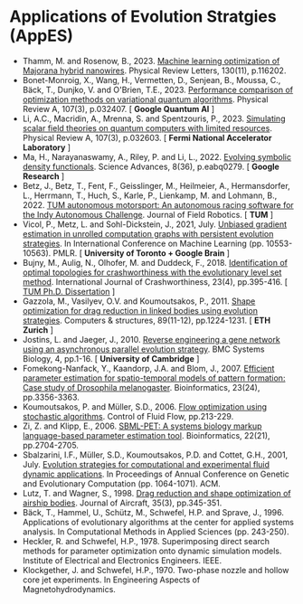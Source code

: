 # Applications of Evolution Stratgies (AppES)

* Thamm, M. and Rosenow, B., 2023. [Machine learning optimization of Majorana hybrid nanowires](https://journals.aps.org/prl/abstract/10.1103/PhysRevLett.130.116202). Physical Review Letters, 130(11), p.116202.
* Bonet-Monroig, X., Wang, H., Vermetten, D., Senjean, B., Moussa, C., Bäck, T., Dunjko, V. and O'Brien, T.E., 2023. [Performance comparison of optimization methods on variational quantum algorithms](https://journals.aps.org/pra/abstract/10.1103/PhysRevA.107.032407). Physical Review A, 107(3), p.032407. [ **Google Quantum AI** ]
* Li, A.C., Macridin, A., Mrenna, S. and Spentzouris, P., 2023. [Simulating scalar field theories on quantum computers with limited resources](https://journals.aps.org/pra/abstract/10.1103/PhysRevA.107.032603). Physical Review A, 107(3), p.032603. [ **Fermi National Accelerator Laboratory** ]
* Ma, H., Narayanaswamy, A., Riley, P. and Li, L., 2022. [Evolving symbolic density functionals](https://www.science.org/doi/full/10.1126/sciadv.abq0279). Science Advances, 8(36), p.eabq0279. [ **Google Research** ]
* Betz, J., Betz, T., Fent, F., Geisslinger, M., Heilmeier, A., Hermansdorfer, L., Herrmann, T., Huch, S., Karle, P., Lienkamp, M. and Lohmann, B., 2022. [TUM autonomous motorsport: An autonomous racing software for the Indy Autonomous Challenge](https://onlinelibrary.wiley.com/doi/full/10.1002/rob.22153). Journal of Field Robotics. [ **TUM** ]
* Vicol, P., Metz, L. and Sohl-Dickstein, J., 2021, July. [Unbiased gradient estimation in unrolled computation graphs with persistent evolution strategies](). In International Conference on Machine Learning (pp. 10553-10563). PMLR. [ **University of Toronto + Google Brain** ]
* Bujny, M., Aulig, N., Olhofer, M. and Duddeck, F., 2018. [Identification of optimal topologies for crashworthiness with the evolutionary level set method](https://www.tandfonline.com/doi/abs/10.1080/13588265.2017.1331493). International Journal of Crashworthiness, 23(4), pp.395-416. [ [TUM Ph.D. Dissertation](https://mediatum.ub.tum.de/doc/1540709/document.pdf) ]
* Gazzola, M., Vasilyev, O.V. and Koumoutsakos, P., 2011. [Shape optimization for drag reduction in linked bodies using evolution strategies](https://www.sciencedirect.com/science/article/abs/pii/S0045794910002154). Computers & structures, 89(11-12), pp.1224-1231. [ **ETH Zurich** ]
* Jostins, L. and Jaeger, J., 2010. [Reverse engineering a gene network using an asynchronous parallel evolution strategy](https://link.springer.com/article/10.1186/1752-0509-4-17). BMC Systems Biology, 4, pp.1-16. [ **University of Cambridge** ]
* Fomekong-Nanfack, Y., Kaandorp, J.A. and Blom, J., 2007. [Efficient parameter estimation for spatio-temporal models of pattern formation: Case study of Drosophila melanogaster](https://academic.oup.com/bioinformatics/article/23/24/3356/262640). Bioinformatics, 23(24), pp.3356-3363.
* Koumoutsakos, P. and Müller, S.D., 2006. [Flow optimization using stochastic algorithms](https://link.springer.com/chapter/10.1007/978-3-540-36085-8_10). Control of Fluid Flow, pp.213-229.
* Zi, Z. and Klipp, E., 2006. [SBML-PET: A systems biology markup language-based parameter estimation tool](https://academic.oup.com/bioinformatics/article/22/21/2704/250924). Bioinformatics, 22(21), pp.2704-2705.
* Sbalzarini, I.F., Müller, S.D., Koumoutsakos, P.D. and Cottet, G.H., 2001, July. [Evolution strategies for computational and experimental fluid dynamic applications](https://dl.acm.org/doi/abs/10.5555/2955239.2955430). In Proceedings of Annual Conference on Genetic and Evolutionary Computation (pp. 1064-1071). ACM.
* Lutz, T. and Wagner, S., 1998. [Drag reduction and shape optimization of airship bodies](https://arc.aiaa.org/doi/abs/10.2514/2.2313?journalCode=ja). Journal of Aircraft, 35(3), pp.345-351.
* Bäck, T., Hammel, U., Schütz, M., Schwefel, H.P. and Sprave, J., 1996. Applications of evolutionary algorithms at the center for applied systems analysis. In Computational Methods in Applied Sciences (pp. 243-250).
* Heckler, R. and Schwefel, H.P., 1978. Superimposing direct search methods for parameter optimization onto dynamic simulation models. Institute of Electrical and Electronics Engineers. IEEE.
* Klockgether, J. and Schwefel, H.P., 1970. Two-phase nozzle and hollow core jet experiments. In Engineering Aspects of Magnetohydrodynamics.
